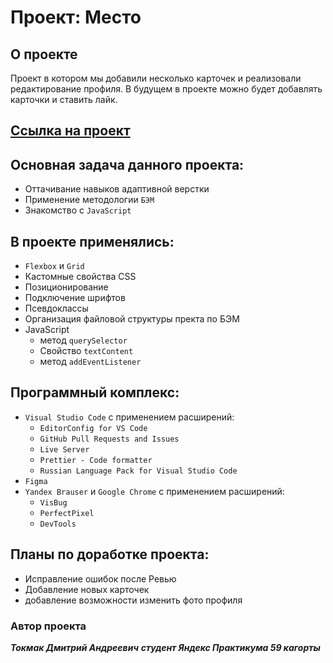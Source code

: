 # Проект: Место

## О проекте
Проект в котором мы добавили несколько карточек и реализовали редактирование профиля. В будущем в проекте можно будет добавлять карточки и ставить лайк.

## [Ссылка на проект](https://tokmakda.github.io/mesto/index.html)

## Основная задача данного проекта:
* Оттачивание навыков адаптивной верстки
* Применение методологии `БЭМ`
* Знакомство с `JavaScript`

## В проекте применялись:
* `Flexbox` и `Grid`
* Кастомные свойства CSS
* Позиционирование
* Подключение шрифтов
* Псевдоклассы
* Организация файловой структуры пректа по БЭМ
* JavaScript
  - метод `querySelector`
  - Свойство `textContent`
  - метод `addEventListener`

## Программный комплекс:
* `Visual Studio Code` с применением расширений:
  - `EditorConfig for VS Code`
  - `GitHub Pull Requests and Issues`
  - `Live Server`
  - `Prettier - Code formatter`
  - `Russian Language Pack for Visual Studio Code`
* `Figma`
* `Yandex Brauser` и `Google Chrome` с применением расширений:
   - `VisBug`
   - `PerfectPixel`
   - `DevTools`

## Планы по доработке проекта:
- Исправление ошибок после Ревью
- Добавление новых карточек
- добавление возможности изменить фото профиля

### Автор проекта
**_Токмак Дмитрий Андреевич_**
**_студент Яндекс Практикума 59 кагорты_**

